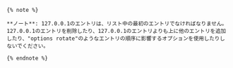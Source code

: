 	{% note %}
    
    **ノート**: 127.0.0.1のエントリは、リスト中の最初のエントリでなければなりません。 127.0.0.1のエントリを削除したり、127.0.0.1のエントリよりも上に他のエントリを追加したり、"options rotate"のようなエントリの順序に影響するオプションを使用したりしないでください。
    
    {% endnote %}

